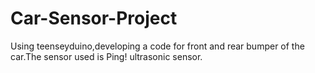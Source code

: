 # Car-Sensor-Project
Using teenseyduino,developing a code for front and rear bumper of the car.The sensor used is Ping! ultrasonic sensor.
